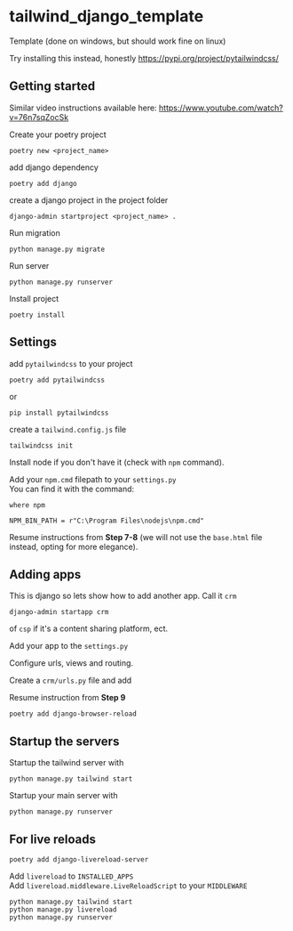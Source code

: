 # tailwind_django_template
Template (done on windows, but should work fine on linux)

Try installing this instead, honestly
https://pypi.org/project/pytailwindcss/

## Getting started
Similar video instructions available here: https://www.youtube.com/watch?v=76n7sqZocSk

Create your poetry project
```
poetry new <project_name>
```
add django dependency
```
poetry add django
```
create a django project in the project folder
```
django-admin startproject <project_name> .
```
Run migration
```
python manage.py migrate
```
Run server
```
python manage.py runserver
```
Install project
```
poetry install
```

## Settings

add `pytailwindcss` to your project
```
poetry add pytailwindcss
```
or
```
pip install pytailwindcss
```
create a `tailwind.config.js` file
```
tailwindcss init
```

Install node if you don't have it (check with `npm` command).


Add your `npm.cmd` filepath to your `settings.py`<br>
You can find it with the command:
```
where npm
```
```
NPM_BIN_PATH = r"C:\Program Files\nodejs\npm.cmd"
```

Resume instructions from **Step 7-8** (we will not use the `base.html` file instead, opting for more elegance).

## Adding apps

This is django so lets show how to add another app. Call it `crm`
```
django-admin startapp crm
```
of `csp` if it's a content sharing platform, ect.

Add your app to the `settings.py`

Configure urls, views and routing.

Create a `crm/urls.py` file and add

Resume instruction from **Step 9**

```
poetry add django-browser-reload
```

## Startup the servers
Startup the tailwind server with 
```
python manage.py tailwind start
```

Startup your main server with 
```
python manage.py runserver
```

## For live reloads
```
poetry add django-livereload-server
``` 
Add `livereload` to `INSTALLED_APPS`<br>
Add `livereload.middleware.LiveReloadScript` to your `MIDDLEWARE`
```
python manage.py tailwind start
python manage.py livereload
python manage.py runserver
```